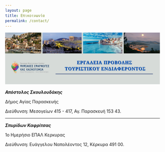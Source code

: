 ```yaml
---
layout: page
title: Επικοινωνία
permalink: /contact/
---
```

![](/assets/images/start-page.png)

***Απόστολος Σκουλoυδάκης***

Δήμος Αγίας Παρασκευής

Διεύθυνση: Μεσογείων 415 - 417, Αγ. Παρασκευή 153 43.

---
***Σπυρίδων Καφρίτσας***

1ο Ημερήσιο ΕΠΑΛ Κερκυρας

Διεύθυνση: Ευάγγελου Ναπολέοντος 12, Κέρκυρα 491 00.
